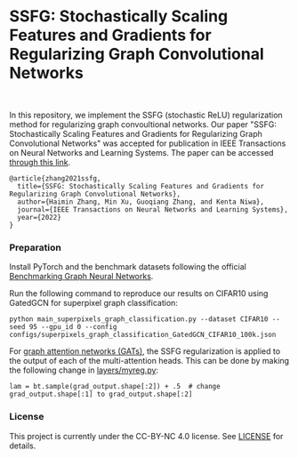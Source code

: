 # SSFG: Stochastically Scaling Features and Gradients for Regularizing Graph Convolutional Networks
<br>

In this repository,  we implement the SSFG (stochastic ReLU) regularization method for regularizing graph convoultional networks. Our paper "SSFG: Stochastically Scaling Features and Gradients for Regularizing Graph Convolutional Networks" was accepted for publication in IEEE Transactions on Neural Networks and Learning Systems. The paper can be accessed [through this link](https://arxiv.org/abs/2102.10338).

```
@article{zhang2021ssfg,
  title={SSFG: Stochastically Scaling Features and Gradients for Regularizing Graph Convolutional Networks},
  author={Haimin Zhang, Min Xu, Guoqiang Zhang, and Kenta Niwa},
  journal={IEEE Transactions on Neural Networks and Learning Systems},
  year={2022}
}
```

### Preparation

Install PyTorch and the benchmark datasets following the official [Benchmarking Graph Neural Networks](https://github.com/graphdeeplearning/benchmarking-gnns).

Run the following command to reproduce our results on CIFAR10 using GatedGCN for superpixel graph classification:

```
python main_superpixels_graph_classification.py --dataset CIFAR10 --seed 95 --gpu_id 0 --config configs/superpixels_graph_classification_GatedGCN_CIFAR10_100k.json
```

For [graph attention networks (GATs)](https://arxiv.org/abs/1710.10903), the SSFG regularization is applied to the output of each of the multi-attention heads. This can be done by making the following change in  [layers/myreg.py](layers/myreg.py):

```
lam = bt.sample(grad_output.shape[:2]) + .5  # change grad_output.shape[:1] to grad_output.shape[:2]
```

### License

This project is currently under the CC-BY-NC 4.0 license. See [LICENSE](LICENSE) for details.
